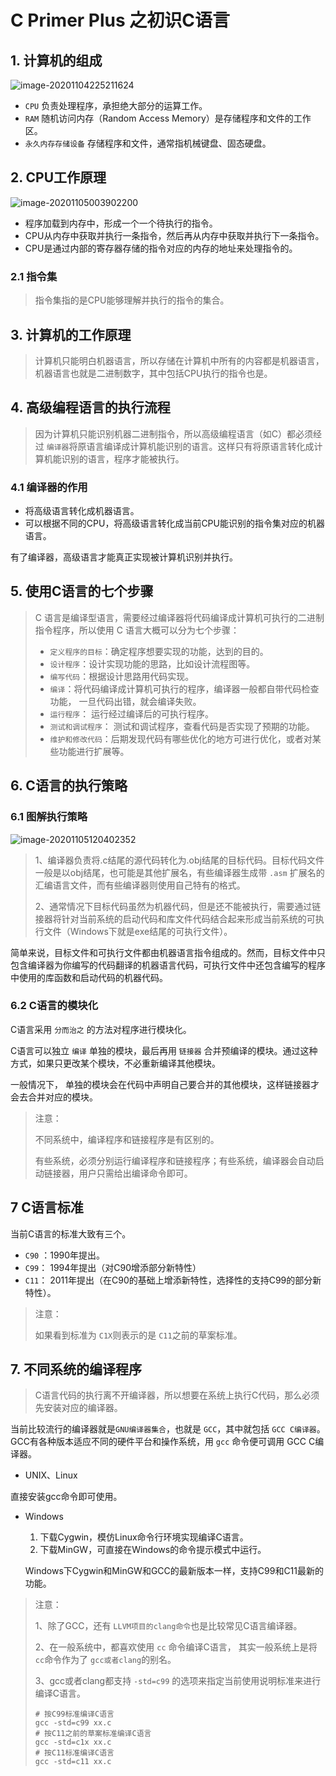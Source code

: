 # C Primer Plus 之初识C语言

## 1. 计算机的组成

![image-20201104225211624](https://raw.githubusercontent.com/inconspicuousy-start/image/master/image-20201104225211624.png)

- `CPU` 负责处理程序，承担绝大部分的运算工作。
- `RAM` 随机访问内存（Random Access Memory）是存储程序和文件的工作区。
- `永久内存存储设备` 存储程序和文件，通常指机械键盘、固态硬盘。

## 2. CPU工作原理

![image-20201105003902200](https://raw.githubusercontent.com/inconspicuousy-start/image/master/image-20201105003902200.png)

- 程序加载到内存中，形成一个一个待执行的指令。
- CPU从内存中获取并执行一条指令，然后再从内存中获取并执行下一条指令。
- CPU是通过内部的寄存器存储的指令对应的内存的地址来处理指令的。

### 2.1 指令集

> 指令集指的是CPU能够理解并执行的指令的集合。

## 3. 计算机的工作原理

> 计算机只能明白机器语言，所以存储在计算机中所有的内容都是机器语言，机器语言也就是二进制数字，其中包括CPU执行的指令也是。

## 4. 高级编程语言的执行流程

> 因为计算机只能识别机器二进制指令，所以高级编程语言（如C）都必须经过 `编译器`将原语言编译成计算机能识别的语言。这样只有将原语言转化成计算机能识别的语言，程序才能被执行。

### 4.1 编译器的作用

- 将高级语言转化成机器语言。
- 可以根据不同的CPU，将高级语言转化成当前CPU能识别的指令集对应的机器语言。

有了编译器，高级语言才能真正实现被计算机识别并执行。

## 5. 使用C语言的七个步骤

> C 语言是编译型语言，需要经过编译器将代码编译成计算机可执行的二进制指令程序，所以使用 C 语言大概可以分为七个步骤：
>
> - `定义程序的目标`：确定程序想要实现的功能，达到的目的。
> - `设计程序`：设计实现功能的思路，比如设计流程图等。
> - `编写代码`：根据设计思路用代码实现。
> - `编译`：将代码编译成计算机可执行的程序，编译器一般都自带代码检查功能， 一旦代码出错，就会编译失败。
> - `运行程序`： 运行经过编译后的可执行程序。
> - `测试和调试程序`： 测试和调试程序，查看代码是否实现了预期的功能。
> - `维护和修改代码`：后期发现代码有哪些优化的地方可进行优化，或者对某些功能进行扩展等。

## 6. C语言的执行策略

### 6.1 图解执行策略

![image-20201105120402352](https://raw.githubusercontent.com/inconspicuousy-start/image/master/image-20201105120402352.png)

> 1、编译器负责将.c结尾的源代码转化为.obj结尾的目标代码。目标代码文件一般是以obj结尾，也可能是其他扩展名，有些编译器生成带 `.asm` 扩展名的汇编语言文件，而有些编译器则使用自己特有的格式。
>
> 2、通常情况下目标代码虽然为机器代码，但是还不能被执行，需要通过链接器将针对当前系统的启动代码和库文件代码结合起来形成当前系统的可执行文件（Windows下就是exe结尾的可执行文件）。

简单来说，目标文件和可执行文件都由机器语言指令组成的。然而，目标文件中只包含编译器为你编写的代码翻译的机器语言代码，可执行文件中还包含编写的程序中使用的库函数和启动代码的机器代码。

### 6.2 C语言的模块化

C语言采用 `分而治之` 的方法对程序进行模块化。

C语言可以独立 `编译` 单独的模块，最后再用 `链接器` 合并预编译的模块。通过这种方式，如果只更改某个模块，不必重新编译其他模块。

一般情况下， 单独的模块会在代码中声明自己要合并的其他模块，这样链接器才会去合并对应的模块。

> 注意：
>
> 不同系统中，编译程序和链接程序是有区别的。
>
> 有些系统，必须分别运行编译程序和链接程序；有些系统，编译器会自动启动链接器，用户只需给出编译命令即可。

## 7 C语言标准

当前C语言的标准大致有三个。

- `C90` ：1990年提出。
- `C99`： 1994年提出（对C90增添部分新特性）
- `C11`： 2011年提出（在C90的基础上增添新特性，选择性的支持C99的部分新特性）。

> 注意：
>
> 如果看到标准为 `C1X`则表示的是 `C11`之前的草案标准。

## 7. 不同系统的编译程序

> C语言代码的执行离不开编译器，所以想要在系统上执行C代码，那么必须先安装对应的编译器。

当前比较流行的编译器就是`GNU编译器集合`，也就是 `GCC`，其中就包括 `GCC C编译器`。GCC有各种版本适应不同的硬件平台和操作系统，用 `gcc` 命令便可调用 GCC C编译器。

- UNIX、Linux

直接安装gcc命令即可使用。

- Windows

  1. 下载Cygwin，模仿Linux命令行环境实现编译C语言。
  2. 下载MinGW，可直接在Windows的命令提示模式中运行。

  Windows下Cygwin和MinGW和GCC的最新版本一样，支持C99和C11最新的功能。

> 注意：
>
> 1、除了GCC，还有 `LLVM项目的clang命令`也是比较常见C语言编译器。
>
> 2、在一般系统中，都喜欢使用 `cc` 命令编译C语言， 其实一般系统上是将 `cc`命令作为了 `gcc或者clang`的别名。
>
> 3、gcc或者clang都支持 `-std=c99` 的选项来指定当前使用说明标准来进行编译C语言。
>
> ```shell
> # 按C99标准编译C语言
> gcc -std=c99 xx.c 
> # 按C11之前的草案标准编译C语言
> gcc -std=c1x xx.c
> # 按C11标准编译C语言
> gcc -std=c11 xx.c
> ```